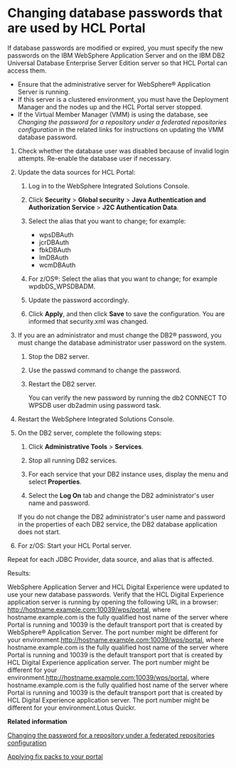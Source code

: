 # Changing database passwords that are used by HCL Portal

If database passwords are modified or expired, you must specify the new passwords on the IBM WebSphere Application Server and on the IBM DB2 Universal Database Enterprise Server Edition server so that HCL Portal can access them.

-   Ensure that the administrative server for WebSphere® Application Server is running.
-   If this server is a clustered environment, you must have the Deployment Manager and the nodes up and the HCL Portal server stopped.
-   If the Virtual Member Manager \(VMM\) is using the database, see *Changing the password for a repository under a federated repositories configuration* in the related links for instructions on updating the VMM database password.

1.  Check whether the database user was disabled because of invalid login attempts. Re-enable the database user if necessary.

2.  Update the data sources for HCL Portal:

    1.  Log in to the WebSphere Integrated Solutions Console.

    2.  Click **Security** \> **Global security** \> **Java Authentication and Authorization Service** \> **J2C Authentication Data**.

    3.  Select the alias that you want to change; for example:

        -   wpsDBAuth
        -   jcrDBAuth
        -   fbkDBAuth
        -   lmDBAuth
        -   wcmDBAuth
    4.  For z/OS®: Select the alias that you want to change; for example wpdbDS\_WPSDBADM.

    5.  Update the password accordingly.

    6.  Click **Apply**, and then click **Save** to save the configuration. You are informed that security.xml was changed.

3.  If you are an administrator and must change the DB2® password, you must change the database administrator user password on the system.

    1.  Stop the DB2 server.

    2.  Use the passwd command to change the password.

    3.  Restart the DB2 server.

        You can verify the new password by running the db2 CONNECT TO WPSDB user db2admin using password task.

4.  Restart the WebSphere Integrated Solutions Console.

5.  On the DB2 server, complete the following steps:

    1.  Click **Administrative Tools** \> **Services**.

    2.  Stop all running DB2 services.

    3.  For each service that your DB2 instance uses, display the menu and select **Properties**.

    4.  Select the **Log On** tab and change the DB2 administrator's user name and password.

    If you do not change the DB2 administrator's user name and password in the properties of each DB2 service, the DB2 database application does not start.

6.  For z/OS: Start your HCL Portal server.


Repeat for each JDBC Provider, data source, and alias that is affected.

Results:

WebSphere Application Server and HCL Digital Experience were updated to use your new database passwords. Verify that the HCL Digital Experience application server is running by opening the following URL in a browser: http://hostname.example.com:10039/wps/portal, where hostname.example.com is the fully qualified host name of the server where Portal is running and 10039 is the default transport port that is created by WebSphere® Application Server. The port number might be different for your environment.http://hostname.example.com:10039/wps/portal, where hostname.example.com is the fully qualified host name of the server where Portal is running and 10039 is the default transport port that is created by HCL Digital Experience application server. The port number might be different for your environment.http://hostname.example.com:10039/wps/portal, where hostname.example.com is the fully qualified host name of the server where Portal is running and 10039 is the default transport port that is created by HCL Digital Experience application server. The port number might be different for your environment.Lotus Quickr.


**Related information**  


[Changing the password for a repository under a federated repositories configuration](https://www.ibm.com/docs/en/was-nd/8.5.5)

[Applying fix packs to your portal](/digital-experience/deployment/manage/manage_portal_using_iim/apply_fixpacks)

